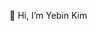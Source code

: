 👋 Hi, I’m Yebin Kim


<!---
yebinGold/yebinGold is a ✨ special ✨ repository because its `README.md` (this file) appears on your GitHub profile.
You can click the Preview link to take a look at your changes.
--->
